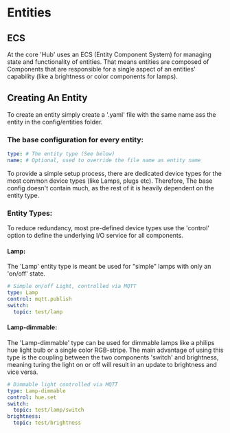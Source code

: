 # Entities

## ECS

At the core 'Hub' uses an ECS (Entity Component System) for managing state and functionality of entities.
That means entities are composed of Components that are responsible for a single aspect of an entities' capability
(like a brightness or color components for lamps).

## Creating An Entity

To create an entity simply create a '.yaml' file with the same name ass the entity in the config/entities folder.

### The base configuration for every entity:

````yaml
type: # The entity type (See below)
name: # Optional, used to override the file name as entity name
````

To provide a simple setup process,
there are dedicated device types for the most common device types (like Lamps, plugs etc).
Therefore, The base config doesn't contain much, as the rest of it is heavily dependent on the entity type. <br>

### Entity Types:

To reduce redundancy, most pre-defined device types use the 'control' option to define the underlying I/O service for all components.

#### Lamp:

The 'Lamp' entity type is meant be used for "simple" lamps with only an 'on/off' state.

````yaml
# Simple on/off Light, controlled via MQTT
type: Lamp
control: mqtt.publish
switch:
  topic: test/lamp
````

#### Lamp-dimmable:

The 'Lamp-dimmable' type can be used for dimmable lamps like a philips hue light bulb or a single color RGB-stripe.
The main advantage of using this type is the coupling between the two components 'switch' and brightness,
meaning turing the light on or off will result in an update to brightness and vice versa.

````yaml
# Dimmable light controlled via MQTT
type: Lamp-dimmable
control: hue.set
switch:
  topic: test/lamp/switch
brightness:
  topic: test/brightness
````